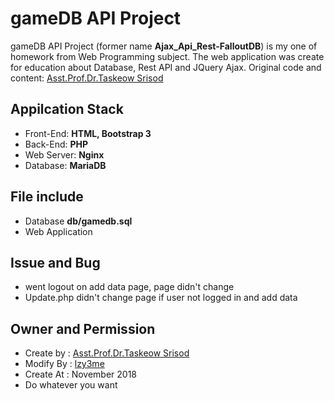 # gameDB API Project

gameDB API Project (former name __Ajax_Api_Rest-FalloutDB__) is my one of homework from Web Programming subject. The web application was create for education about Database, Rest API and JQuery Ajax. Original code and content: [Asst.Prof.Dr.Taskeow Srisod](http://tm.dru.ac.th)

## Appilcation Stack

- Front-End: __HTML, Bootstrap 3__
- Back-End: __PHP__
- Web Server: __Nginx__
- Database: __MariaDB__

## File include

- Database __db/gamedb.sql__
- Web Application

## Issue and Bug

- went logout on add data page, page didn't change
- Update.php didn't change page if user not logged in and add data

## Owner and Permission

- Create by : [Asst.Prof.Dr.Taskeow Srisod](http://tm.dru.ac.th)
- Modify By : [lzy3me](https://github.com/lzy3me)
- Create At : November 2018
- Do whatever you want
